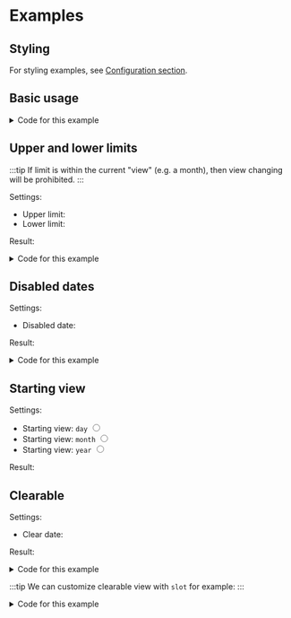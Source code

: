 <script setup>
import Datepicker from '../src/datepicker/Datepicker.vue'
import { ref } from 'vue'
import { add } from 'date-fns'

// Ex 1
const picked = ref(new Date())

// Ex 2
const example2 = ref(new Date())
const example2_from = ref(add(new Date(), { days: -7 }))
const example2_to = ref(add(new Date(), { days: 7 }))

// Disabled dates example
const pickedDate = ref(new Date())
const disabledDate = ref(add(new Date(), { days: 1 }))

// Ex 3
const example3 = ref(new Date())
const startingView = ref('day')

</script>

# Examples

## Styling
For styling examples, see [Configuration section](/config#styling-example-and-playground).

## Basic usage

<datepicker v-model="picked" />

<details>
  <summary>Code for this example</summary>
  
  ```vue
  <script setup>
  import Datepicker from '../src/datepicker/Datepicker.vue'
  import { ref } from 'vue'
  const picked = ref(new Date())

  </script>

  <template>
    <datepicker v-model="picked" />
  </template>
  ```
</details>


## Upper and lower limits
:::tip
If limit is within the current "view" (e.g. a month), then view changing will be prohibited.
:::

Settings: 

- Upper limit: <datepicker v-model="example2_from" />
- Lower limit: <datepicker v-model="example2_to" />

Result:

<datepicker v-model="example2" :upper-limit="example2_to" :lower-limit="example2_from" />

<details>
  <summary>Code for this example</summary>
  
  ```vue
  <script setup>
  import Datepicker from '../src/datepicker/Datepicker.vue'
  import { ref } from 'vue'
  const example2 = ref(new Date())
  const example2_from = ref(new Date())
  const example2_to = ref(new Date())

  </script>

  <template>
    <datepicker
      v-model="example2"
      :upper-limit="example2_to"
      :lower-limit="example2_from"
    />
  </template>
  ```
</details>

## Disabled dates

Settings: 

- Disabled date: <datepicker v-model="disabledDate" />

Result:

<datepicker v-model="pickedDate" :disabledDates="{ dates: [disabledDate] }" />

<details>
  <summary>Code for this example</summary>
  
  ```vue
  <script setup>
  import Datepicker from '../src/datepicker/Datepicker.vue'
  import { ref } from 'vue'
  import { add } from 'date-fns'
  const pickedDate = ref(new Date())
  const disabledDate = ref(add(new Date(), { days: 1 }))
  </script>

  <template>
    <datepicker
      v-model="pickedDate"
      :disabledDates="{ dates: [disabledDate] }"
    />
  </template>
  ```
</details>

## Starting view
Settings: 

- <label>Starting view: <code>day</code> <input type="radio" v-model="startingView" value="day"></label>
- <label>Starting view: <code>month</code> <input type="radio" v-model="startingView" value="month"></label>
- <label>Starting view: <code>year</code> <input type="radio" v-model="startingView" value="year"></label>

Result:
<datepicker v-model="example3" :starting-view="startingView" />

## Clearable

Settings:

- Clear date: <datepicker :clearable="true" />

Result:

<datepicker v-model="pickedDate" :clearable="true" />

<details>
  <summary>Code for this example</summary>

  ```vue
  <script setup>
  import Datepicker from '../src/datepicker/Datepicker.vue'
  import { ref } from 'vue'
  const pickedDate = ref(new Date())
  </script>

  <template>
    <datepicker
      v-model="pickedDate"
      :clearable="{ true }"
    />
  </template>
  ```
</details>

:::tip
We can customize clearable view with `slot` for example:
:::
<details>
  <summary>Code for this example</summary>

  ```vue
  <script setup>
  import Datepicker from '../src/datepicker/Datepicker.vue'
  import { ref } from 'vue'
  const pickedDate = ref(new Date())
  </script>

  <template>
    <datepicker
      v-model="pickedDate"
      :clearable="{ true }"
    >
      <template v-slot:clear="{ onClear }">
        <button @click="onClear">x</button>
      </template>
    </datepicker>
  </template>
  ```
</details>
